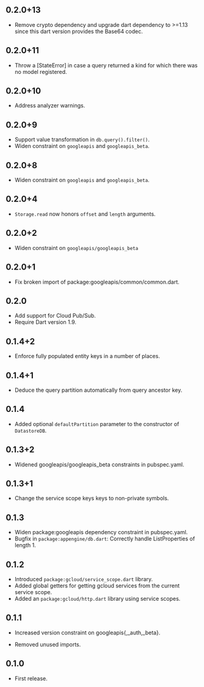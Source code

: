 ## 0.2.0+13

* Remove crypto dependency and upgrade dart dependency to >=1.13 since
  this dart version provides the Base64 codec.

## 0.2.0+11

* Throw a [StateError] in case a query returned a kind for which there was no
  model registered.

## 0.2.0+10

* Address analyzer warnings.

## 0.2.0+9

* Support value transformation in `db.query().filter()`.
* Widen constraint on `googleapis` and `googleapis_beta`.

## 0.2.0+8

* Widen constraint on `googleapis` and `googleapis_beta`.

## 0.2.0+4

* `Storage.read` now honors `offset` and `length` arguments.

## 0.2.0+2

* Widen constraint on `googleapis/googleapis_beta`

## 0.2.0+1

* Fix broken import of package:googleapis/common/common.dart.

## 0.2.0

* Add support for Cloud Pub/Sub.
* Require Dart version 1.9.

## 0.1.4+2

* Enforce fully populated entity keys in a number of places.

## 0.1.4+1

* Deduce the query partition automatically from query ancestor key.

## 0.1.4

* Added optional `defaultPartition` parameter to the constructor of
  `DatastoreDB`.

## 0.1.3+2

* Widened googleapis/googleapis_beta constraints in pubspec.yaml.

## 0.1.3+1

* Change the service scope keys keys to non-private symbols.

## 0.1.3

* Widen package:googleapis dependency constraint in pubspec.yaml.
* Bugfix in `package:appengine/db.dart`: Correctly handle ListProperties
of length 1.

## 0.1.2

* Introduced `package:gcloud/service_scope.dart` library.
* Added global getters for getting gcloud services from the current service
scope.
* Added an `package:gcloud/http.dart` library using service scopes.

## 0.1.1

* Increased version constraint on googleapis{,_auth,_beta}.

* Removed unused imports.

## 0.1.0

* First release.
